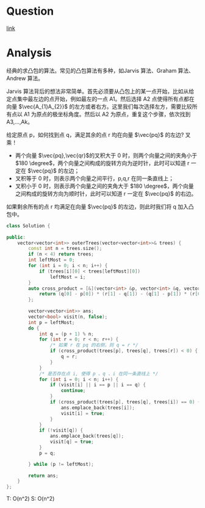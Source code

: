 # Question
[link](https://leetcode-cn.com/problems/erect-the-fence/)

# Analysis
经典的求凸包的算法。常见的凸包算法有多种，如Jarvis 算法、Graham 算法、 Andrew 算法。

Jarvis 算法背后的想法非常简单。首先必须要从凸包上的某一点开始，比如从给定点集中最左边的点开始，例如最左的一点 A1。然后选择 A2 点使得所有点都在向量 $\vec{A_{1}A_{2}}$ 的左方或者右方。这里我们每次选择左方，需要比较所有点以 A1 为原点的极坐标角度。然后以 A2 为原点，重复这个步骤，依次找到 A3,…,Ak。

给定原点 p，如何找到点 q，满足其余的点 r 均在向量 $\vec{pq}$ 的左边? 
叉乘！
- 两个向量 $\vec{pq},\vec{qr}$的叉积大于 0 时，则两个向量之间的夹角小于 $180 \degree$，两个向量之间构成的旋转方向为逆时针，此时可以知道 r 一定在 $\vec{pq}$ 的左边；
- 叉积等于 0 时，则表示两个向量之间平行，p,q,r 在同一条直线上；
- 叉积小于 0 时，则表示两个向量之间的夹角大于 $180 \degree$，两个向量之间构成的旋转方向为顺时针，此时可以知道 r 一定在 $\vec{pq}$ 的右边。

如果剩余所有的点 r 均满足在向量 $\vec{pq}$ 的左边，则此时我们将 q 加入凸包中。

```cpp
class Solution {
    
public:
    vector<vector<int>> outerTrees(vector<vector<int>>& trees) {
        const int n = trees.size();
        if (n < 4) return trees;
        int leftMost = 0;
        for (int i = 0; i < n; i++) {
            if (trees[i][0] < trees[leftMost][0])
                leftMost = i;
        }
        auto cross_product = [&](vector<int> &p, vector<int> &q, vector<int> &r)->int {
            return (q[0] - p[0]) * (r[1] - q[1]) - (q[1] - p[1]) * (r[0] - q[0]);
        };
        
        vector<vector<int>> ans;
        vector<bool> visit(n, false);
        int p = leftMost;
        do {
            int q = (p + 1) % n;
            for (int r = 0; r < n; r++) {
                /* 如果 r 在 pq 的右侧，则 q = r */ 
                if (cross_product(trees[p], trees[q], trees[r]) < 0) {
                    q = r;
                }
            }
            /* 是否存在点 i, 使得 p 、q 、i 在同一条直线上 */
            for (int i = 0; i < n; i++) {
                if (visit[i] || i == p || i == q) {
                    continue;
                }
                if (cross_product(trees[p], trees[q], trees[i]) == 0) {
                    ans.emplace_back(trees[i]);
                    visit[i] = true;
                }
            }
            if (!visit[q]) {
                ans.emplace_back(trees[q]);
                visit[q] = true;
            }
            p = q;

        } while (p != leftMost);
        
        return ans;
    }
};

```

T: O(n^2)
S: O(n^2)